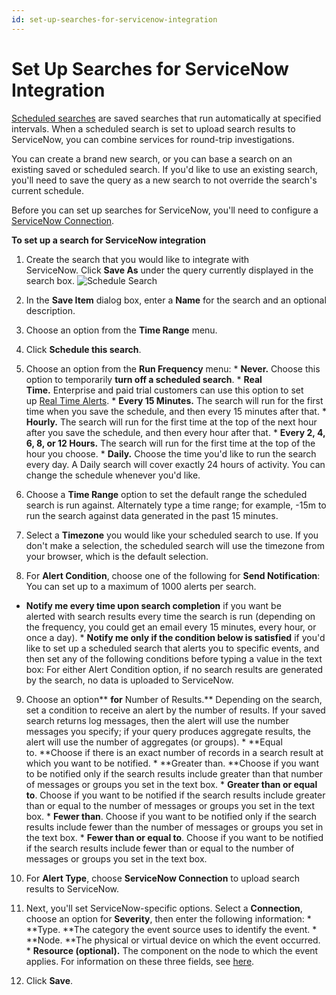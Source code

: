 ```yaml
---
id: set-up-searches-for-servicenow-integration
---
```


# Set Up Searches for ServiceNow Integration

[Scheduled
searches](../../../Visualizations-and-Alerts/Alerts/Scheduled-Searches.md "Scheduled Searches")
are saved searches that run automatically at specified intervals. When a
scheduled search is set to upload search results to ServiceNow, you can
combine services for round-trip investigations.

You can create a brand new search, or you can base a search on an
existing saved or scheduled search. If you'd like to use an existing
search, you'll need to save the query as a new search to not override
the search's current schedule.

Before you can set up searches for ServiceNow, you'll need to configure
a [ServiceNow
Connection](Set-Up-ServiceNow-Connections.md "Set Up ServiceNow Connections").

**To set up a search for ServiceNow integration**

1.  Create the search that you would like to integrate with ServiceNow. Click **Save As** under the query currently displayed in the search box.   ![Schedule Search](../../static/img/Connections-and-Integrations/ServiceNow/Set-Up-Searches-for-ServiceNow-Integration/ScheduleSearch.png)

2.  In the **Save Item** dialog box, enter a **Name** for the search and an optional description.

3.  Choose an option from the **Time Range** menu.

4.  Click **Schedule this search**. 

5.  Choose an option from the **Run Frequency** menu: * **Never.** Choose this option to temporarily **turn off a     scheduled search**. * **Real Time.** Enterprise and paid trial customers can use this     option to set up [Real Time     Alerts](../../../Visualizations-and-Alerts/Alerts/Scheduled-Searches/Create_a_Real_Time_Alert.md "Create a Real Time Alert"). * **Every 15 Minutes.** The search will run for the first time     when you save the schedule, and then every 15 minutes after     that. * **Hourly.** The search will run for the first time at the top of     the next hour after you save the schedule, and then every hour     after that. * **Every 2, 4, 6, 8, or 12 Hours.** The search will run for the     first time at the top of the hour you choose. * **Daily.** Choose the time you'd like to run the search every     day. A Daily search will cover exactly 24 hours of activity. You     can change the schedule whenever you'd like.

6.  Choose a **Time Range** option to set the default range the scheduled search is run against. Alternately type a time range; for example, -15m to run the search against data generated in the past 15 minutes.

7.  Select a **Timezone** you would like your scheduled search to use. If you don't make a selection, the scheduled search will use the timezone from your browser, which is the default selection.  

8.  For **Alert Condition**, choose one of the following for **Send Notification**:
 You can set up to a maximum of 1000 alerts per search.
 * **Notify me every time upon search completion** if you want be     alerted with search results every time the search is run     (depending on the frequency, you could get an email every 15     minutes, every hour, or once a day). * **Notify me only if the condition below is satisfied** if you'd     like to set up a scheduled search that alerts you to specific     events, and then set any of the following conditions before     typing a value in the text box:
 For either Alert Condition option, if no search results are generated by the search, no data is uploaded to ServiceNow.

9.  Choose an option** **for** Number of Results.** Depending on the search, set a condition to receive an alert by the number of results. If your saved search returns log messages, then the alert will use the number messages you specify; if your query produces aggregate results, the alert will use the number of aggregates (or groups). * **Equal to. **Choose if there is an exact number of records in a     search result at which you want to be notified. * **Greater than. **Choose if you want to be notified only if the     search results include greater than that number of messages or     groups you set in the text box. * **Greater than or equal to**. Choose if you want to be notified     if the search results include greater than or equal to     the number of messages or groups you set in the text box. * **Fewer than**. Choose if you want to be notified only if the     search results include fewer than the number of messages or     groups you set in the text box. * **Fewer than or equal to**. Choose if you want to be notified if     the search results include fewer than or equal to the number of     messages or groups you set in the text box.

10. For **Alert Type**, choose **ServiceNow Connection** to upload search results to ServiceNow.

11. Next, you'll set ServiceNow-specific options. Select a **Connection**, choose an option for **Severity**, then enter the following information: * **Type. **The category the event source uses to identify the     event. * **Node. **The physical or virtual device on which the event     occurred. * **Resource (optional).** The component on the node to which the     event applies.       For information on these three fields,     see [here](http://wiki.servicenow.com/index.php?title=Event_Management#Identifying_Information "http://wiki.servicenow.com/index.php?title=Event_Management#Identifying_Information").

12. Click **Save**.
